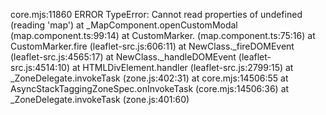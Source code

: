 core.mjs:11860 ERROR TypeError: Cannot read properties of undefined (reading 'map')
    at _MapComponent.openCustomModal (map.component.ts:99:14)
    at CustomMarker.<anonymous> (map.component.ts:75:16)
    at CustomMarker.fire (leaflet-src.js:606:11)
    at NewClass._fireDOMEvent (leaflet-src.js:4565:17)
    at NewClass._handleDOMEvent (leaflet-src.js:4514:10)
    at HTMLDivElement.handler (leaflet-src.js:2799:15)
    at _ZoneDelegate.invokeTask (zone.js:402:31)
    at core.mjs:14506:55
    at AsyncStackTaggingZoneSpec.onInvokeTask (core.mjs:14506:36)
    at _ZoneDelegate.invokeTask (zone.js:401:60)
